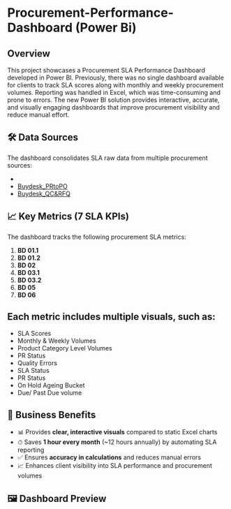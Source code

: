 # Procurement-Performance-Dashboard (Power Bi)
## Overview
This project showcases a Procurement SLA Performance Dashboard developed in Power BI. Previously, there was no single dashboard available for clients to track SLA scores along with monthly and weekly procurement volumes. Reporting was handled in Excel, which was time-consuming and prone to errors. The new Power BI solution provides interactive, accurate, and visually engaging dashboards that improve procurement visibility and reduce manual effort.

## 🛠 Data Sources
The dashboard consolidates SLA raw data from multiple procurement sources:
- <a href =" https://github.com/amitabhkarn/Procurement-Performance-Dashboard/blob/main/Buydesk%20AP%20Holds.xlsx">
- <a href = "https://github.com/amitabhkarn/Procurement-Performance-Dashboard/blob/main/Buydesk%20Data%202023.xlsx">Buydesk_PRtoPO</a>
- <a href = "https://github.com/amitabhkarn/Procurement-Performance-Dashboard/blob/main/Buydesk_QC%26RFQ.xlsx">Buydesk_QC&RFQ</a>

## 📈 Key Metrics (7 SLA KPIs)
The dashboard tracks the following procurement SLA metrics:
1. **BD 01.1**  
2. **BD 01.2**  
3. **BD 02**  
4. **BD 03.1**  
5. **BD 03.2**  
6. **BD 05**  
7. **BD 06**

## Each metric includes multiple visuals, such as:
- SLA Scores  
- Monthly & Weekly Volumes  
- Product Category Level Volumes  
- PR Status  
- Quality Errors  
- SLA Status
- PR Status
- On Hold Ageing Bucket
- Due/ Past Due volume

## 🚀 Business Benefits
- 📊 Provides **clear, interactive visuals** compared to static Excel charts  
- ⏱ Saves **1 hour every month** (~12 hours annually) by automating SLA reporting  
- ✅ Ensures **accuracy in calculations** and reduces manual errors  
- 📈 Enhances client visibility into SLA performance and procurement volumes

## 🖼 Dashboard Preview

